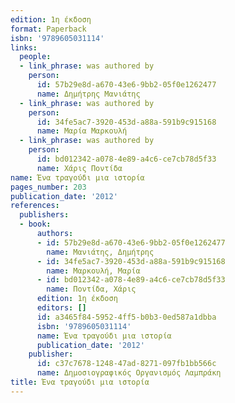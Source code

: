 ```yaml
---
edition: 1η έκδοση
format: Paperback
isbn: '9789605031114'
links:
  people:
  - link_phrase: was authored by
    person:
      id: 57b29e8d-a670-43e6-9bb2-05f0e1262477
      name: Δημήτρης Μανιάτης
  - link_phrase: was authored by
    person:
      id: 34fe5ac7-3920-453d-a88a-591b9c915168
      name: Μαρία Μαρκουλή
  - link_phrase: was authored by
    person:
      id: bd012342-a078-4e89-a4c6-ce7cb78d5f33
      name: Χάρις Ποντίδα
name: Ένα τραγούδι μια ιστορία
pages_number: 203
publication_date: '2012'
references:
  publishers:
  - book:
      authors:
      - id: 57b29e8d-a670-43e6-9bb2-05f0e1262477
        name: Μανιάτης, Δημήτρης
      - id: 34fe5ac7-3920-453d-a88a-591b9c915168
        name: Μαρκουλή, Μαρία
      - id: bd012342-a078-4e89-a4c6-ce7cb78d5f33
        name: Ποντίδα, Χάρις
      edition: 1η έκδοση
      editors: []
      id: a3465f84-5952-4ff5-b0b3-0ed587a1dbba
      isbn: '9789605031114'
      name: Ένα τραγούδι μια ιστορία
      publication_date: '2012'
    publisher:
      id: c37c7678-1248-47ad-8271-097fb1bb566c
      name: Δημοσιογραφικός Οργανισμός Λαμπράκη
title: Ένα τραγούδι μια ιστορία
---
```


